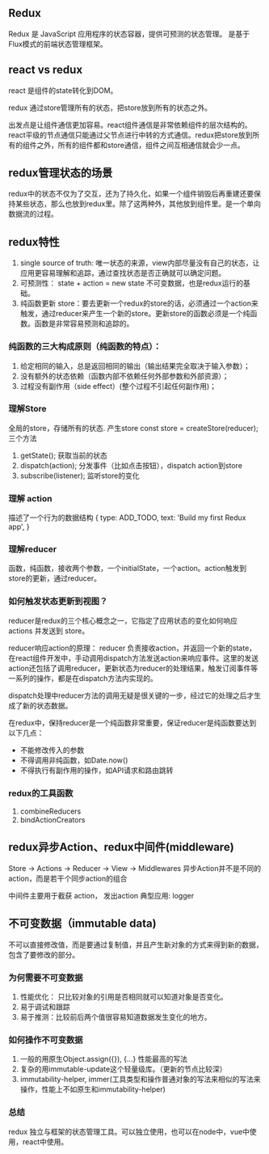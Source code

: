 ## Redux
Redux 是 JavaScript 应用程序的状态容器，提供可预测的状态管理。
是基于Flux模式的前端状态管理框架。

## react vs redux
react 是组件的state转化到DOM。

redux 通过store管理所有的状态，把store放到所有的状态之外。

出发点是让组件通信更加容易。react组件通信是非常依赖组件的层次结构的。react平级的节点通信只能通过父节点进行中转的方式通信。redux把store放到所有的组件之外，所有的组件都和store通信，组件之间互相通信就会少一点。

## redux管理状态的场景
redux中的状态不仅为了交互，还为了持久化，如果一个组件销毁后再重建还要保持某些状态，那么也放到redux里。除了这两种外，其他放到组件里。是一个单向数据流的过程。

## redux特性
1. single source of truth: 唯一状态的来源，view内部尽量没有自己的状态，让应用更容易理解和追踪，通过查找状态是否正确就可以确定问题。
1. 可预测性： state + action = new state 不可变数据，也是redux运行的基础。
1. 纯函数更新 store：要去更新一个redux的store的话，必须通过一个action来触发，通过reducer来产生一个新的store。更新store的函数必须是一个纯函数。函数是非常容易预测和追踪的。

### 纯函数的三大构成原则（纯函数的特点）：
1. 给定相同的输入，总是返回相同的输出（输出结果完全取决于输入参数）；
1. 没有额外的状态依赖（函数内部不依赖任何外部参数和外部资源）；
1. 过程没有副作用（side effect）(整个过程不引起任何副作用)；

### 理解Store
全局的store，存储所有的状态.
产生store
const store = createStore(reducer);
三个方法
1. getState();  获取当前的状态
1. dispatch(action);  分发事件（比如点击按钮），dispatch action到store
1. subscribe(listener);  监听store的变化

### 理解 action
描述了一个行为的数据结构
{
  type: ADD_TODO,
  text: 'Build my first Redux app',
}

### 理解reducer
函数，纯函数，接收两个参数，一个initialState，一个action。action触发到store的更新，通过reducer。



### 如何触发状态更新到视图？
reducer是redux的三个核心概念之一，它指定了应用状态的变化如何响应 actions 并发送到 store。

reducer响应action的原理：
reducer 负责接收action，并返回一个新的state，在react组件开发中，手动调用dispatch方法发送action来响应事件。这里的发送action还包括了调用reducer，更新状态为reducer的处理结果，触发订阅事件等一系列的操作，都是在dispatch方法内实现的。

dispatch处理中reducer方法的调用无疑是很关键的一步，经过它的处理之后才生成了新的状态数据。

在redux中，保持reducer是一个纯函数非常重要，保证reducer是纯函数要达到以下几点：
- 不能修改传入的参数
- 不得调用非纯函数，如Date.now()
- 不得执行有副作用的操作，如API请求和路由跳转

### redux的工具函数
1. combineReducers
1. bindActionCreators


## redux异步Action、redux中间件(middleware)
Store -> Actions -> Reducer -> View -> Middlewares
异步Action并不是不同的action，而是若干个同步action的组合

中间件主要用于截获 action， 发出action
典型应用: logger

## 不可变数据（immutable data)
不可以直接修改值，而是要通过复制值，并且产生新对象的方式来得到新的数据，包含了要修改的部分。

### 为何需要不可变数据
1. 性能优化： 只比较对象的引用是否相同就可以知道对象是否变化。
1. 易于调试和跟踪
1. 易于推测：比较前后两个值很容易知道数据发生变化的地方。

### 如何操作不可变数据
1. 一般的用原生Object.assign({}), {...} 性能最高的写法
2. 复杂的用immutable-update这个轻量级库。（更新的节点比较深）
3. immutability-helper, immer(工具类型和操作普通对象的写法来相似的写法来操作，性能上不如原生和immutability-helper)

### 总结
redux 独立与框架的状态管理工具。可以独立使用，也可以在node中，vue中使用，react中使用。